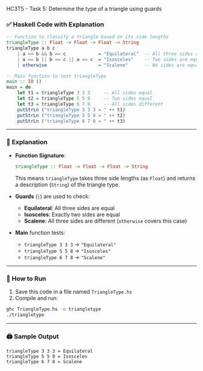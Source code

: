 HC3T5 - Task 5: Determine the type of a triangle using guards



### ✅ Haskell Code with Explanation

```haskell
-- Function to classify a triangle based on its side lengths
triangleType :: Float -> Float -> Float -> String
triangleType a b c
    | a == b && b == c            = "Equilateral"  -- All three sides are equal
    | a == b || b == c || a == c  = "Isosceles"    -- Two sides are equal
    | otherwise                   = "Scalene"      -- No sides are equal

-- Main function to test triangleType
main :: IO ()
main = do
    let t1 = triangleType 3 3 3     -- All sides equal
    let t2 = triangleType 5 5 8     -- Two sides equal
    let t3 = triangleType 6 7 8     -- All sides different
    putStrLn ("triangleType 3 3 3 = " ++ t1)
    putStrLn ("triangleType 5 5 8 = " ++ t2)
    putStrLn ("triangleType 6 7 8 = " ++ t3)
```

---

### 🧠 Explanation

* **Function Signature**:

  ```haskell
  triangleType :: Float -> Float -> Float -> String
  ```

  This means `triangleType` takes three side lengths (as `Float`) and returns a description (`String`) of the triangle type.

* **Guards** (`|`) are used to check:

  * **Equilateral**: All three sides are equal
  * **Isosceles**: Exactly two sides are equal
  * **Scalene**: All three sides are different (`otherwise` covers this case)

* **Main** function tests:

  * `triangleType 3 3 3` → `"Equilateral"`
  * `triangleType 5 5 8` → `"Isosceles"`
  * `triangleType 6 7 8` → `"Scalene"`

---

### 🧪 How to Run

1. Save this code in a file named `TriangleType.hs`
2. Compile and run:

```bash
ghc TriangleType.hs -o triangletype
./triangletype
```

---

### 🖨️ Sample Output

```
triangleType 3 3 3 = Equilateral
triangleType 5 5 8 = Isosceles
triangleType 6 7 8 = Scalene
```


